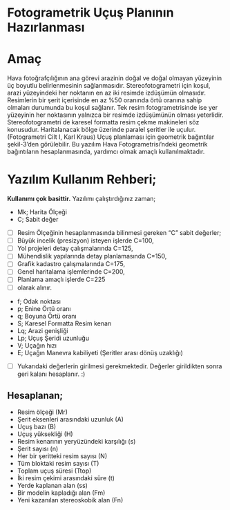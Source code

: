  # **Fotogrametrik Uçuş Planının Hazırlanması**

**Amaç**
========
Hava fotoğrafçılığının ana görevi arazinin doğal ve doğal olmayan yüzeyinin üç boyutlu belirlenmesinin sağlanmasıdır. Stereofotogrametri için koşul, arazi yüzeyindeki her noktanın en az iki resimde izdüşümün olmasıdır. Resimlerin bir şerit içerisinde en az %50 oranında  örtü oranına sahip olmaları durumunda bu koşul sağlanır. Tek resim fotogrametrisinde ise yer yüzeyinin her noktasının yalnızca bir resimde izdüşümünün olması yeterlidir. Stereofotogrametri de karesel formatta resim çekme makineleri söz konusudur. Haritalanacak bölge üzerinde paralel şeritler ile uçulur.(Fotogrametri Cilt I, Karl Kraus) Uçuş planlaması için geometrik bağıntılar şekil-3’den görülebilir. Bu yazılım Hava Fotogrametrisi’ndeki geometrik bağıntıların hesaplanmasında, yardımcı olmak amaçlı kullanılmaktadır.

**Yazılım Kullanım Rehberi;**
=============================

**Kullanımı çok basittir.** Yazılımı çalıştırdığınız zaman;

+ Mk; Harita Ölçeği
+ C; Sabit değer
- [ ] Resim Ölçeğinin hesaplanmasında bilinmesi gereken “C” sabit değerler;
- [ ] Büyük incelik (presizyon) isteyen işlerde C=100,
- [ ] Yol projeleri detay çalışmalarında C=125,
- [ ] Mühendislik yapılarında detay planlamasında C=150,
- [ ] Grafik kadastro çalışmalarında C=175,
- [ ] Genel haritalama işlemlerinde C=200,
- [ ] Planlama amaçlı işlerde C=225
- [ ] olarak alınır.
+ f; Odak noktası
+ p; Enine Örtü oranı
+ q; Boyuna Örtü oranı
+ S; Karesel  Formatta Resim kenarı
+ Lq; Arazi genişliği
+ Lp; Uçuş Şeridi uzunluğu
+ V; Uçağın hızı
+ E; Uçağın Manevra kabiliyeti (Şeritler arası dönüş uzaklığı)

- [ ] Yukarıdaki değerlerin girilmesi gerekmektedir. 
Değerler girildikten sonra geri kalanı hesaplanır. :)

 **Hesaplanan;**
 ---------------

+ Resim ölçeği (Mr)
+ Şerit eksenleri arasındaki uzunluk (A)
+ Uçuş bazı (B)
+ Uçuş yüksekliği (H)
+ Resim kenarının yeryüzündeki karşılığı (s)
+ Şerit sayısı (n)
+ Her bir şeritteki resim sayısı (N)
+ Tüm bloktaki resim sayısı (T)
+ Toplam uçuş süresi (Ttop)
+ İki resim çekimi arasındaki süre (t)
+ Yerde kaplanan alan (ss)
+ Bir modelin kapladığı alan (Fm)
+ Yeni kazanılan stereoskobik alan (Fn)
